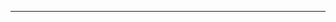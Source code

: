 <!--
CO_OP_TRANSLATOR_METADATA:
{
  "original_hash": "5bda4f2cfb3f11d2ced64f37350d8be5",
  "translation_date": "2025-08-28T20:32:33+00:00",
  "source_file": "README.md",
  "language_code": "mr"
}
-->


---

